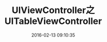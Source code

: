 ---
layout: post
title: "UIViewController之UITableViewController"
date: 2016-02-13 09:10:35
categories: Objective-C
---